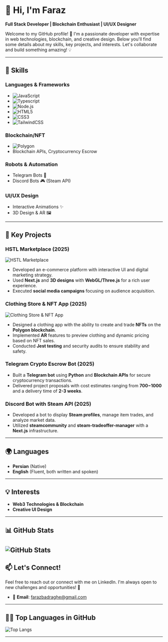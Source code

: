 
# 👋 Hi, I'm Faraz  
**Full Stack Developer | Blockchain Enthusiast | UI/UX Designer**

Welcome to my GitHub profile! 🚀 I'm a passionate developer with expertise in web technologies, blockchain, and creative design. Below you'll find some details about my skills, key projects, and interests. Let's collaborate and build something amazing! 💡

---

## 🔧 Skills

### **Languages & Frameworks**  
- ![JavaScript](https://img.shields.io/badge/JavaScript-FFAA00?style=flat-square&logo=javascript&logoColor=white)  
- ![Typescript](https://img.shields.io/badge/Typescript-007ACC?style=flat-square&logo=typescript&logoColor=white)  
- ![Node.js](https://img.shields.io/badge/Node.js-339933?style=flat-square&logo=node.js&logoColor=white)  
- ![HTML5](https://img.shields.io/badge/HTML5-E34F26?style=flat-square&logo=html5&logoColor=white)  
- ![CSS3](https://img.shields.io/badge/CSS3-1572B6?style=flat-square&logo=css3&logoColor=white)  
- ![TailwindCSS](https://img.shields.io/badge/TailwindCSS-06B6D4?style=flat-square&logo=tailwindcss&logoColor=white)

### **Blockchain/NFT**  
- ![Polygon](https://img.shields.io/badge/Polygon-8247E5?style=flat-square&logo=polygon&logoColor=white)  
- Blockchain APIs, Cryptocurrency Escrow  

### **Robots & Automation**  
- Telegram Bots 🤖  
- Discord Bots 🎮 (Steam API)

### **UI/UX Design**  
- Interactive Animations ✨  
- 3D Design & AR 🖼️

---

## 🚀 Key Projects

### **HSTL Marketplace (2025)**  
![HSTL Marketplace](https://via.placeholder.com/800x400.png?text=HSTL+Marketplace+Image)  
- Developed an e-commerce platform with interactive UI and digital marketing strategy.  
- Used **Next.js** and **3D designs** with **WebGL/Three.js** for a rich user experience.  
- Executed **social media campaigns** focusing on audience acquisition.

### **Clothing Store & NFT App (2025)**  
![Clothing Store & NFT App](https://via.placeholder.com/800x400.png?text=Clothing+Store+NFT+App)  
- Designed a clothing app with the ability to create and trade **NFTs** on the **Polygon blockchain**.  
- Implemented **AR** features to preview clothing and dynamic pricing based on NFT sales.  
- Conducted **Jest testing** and security audits to ensure stability and safety.

### **Telegram Crypto Escrow Bot (2025)**  
- Built a **Telegram bot** using **Python** and **Blockchain APIs** for secure cryptocurrency transactions.  
- Delivered project proposals with cost estimates ranging from **$700-$1000** and a delivery time of **2-3 weeks**.

### **Discord Bot with Steam API (2025)**  
- Developed a bot to display **Steam profiles**, manage item trades, and analyze market data.  
- Utilized **steamcommunity** and **steam-tradeoffer-manager** with a **Next.js** infrastructure.

---


## 🌍 Languages
- **Persian** (Native)
- **English** (Fluent, both written and spoken)

---

## 💡 Interests
- **Web3 Technologies & Blockchain**
- **Creative UI Design**

---

## 📊 GitHub Stats  
![GitHub Stats](https://github-readme-stats.vercel.app/api?username=yourusername&show_icons=true&count_private=true&theme=radical)  
---

## 📫 Let's Connect!

Feel free to reach out or connect with me on LinkedIn. I'm always open to new challenges and opportunities! 🤝

- 📧 **Email**: [farazbadraghe@gmail.com](farazbadraghe@gmail.com)


---

## 🧑‍💻 Top Languages in GitHub  
![Top Langs](https://github-readme-stats.vercel.app/api/top-langs/?username=yourusername&layout=compact&theme=radical)

---
